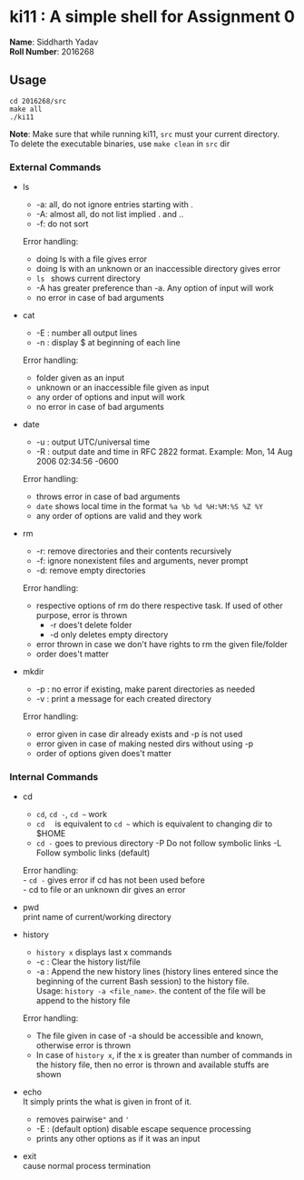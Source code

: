 # ki11 : A simple shell for Assignment 0

**Name**: Siddharth Yadav  
**Roll Number**: 2016268

## Usage

```
cd 2016268/src
make all
./ki11
```

**Note**: Make sure that while running ki11, `src` must your current directory.  
To delete the executable binaries, use `make clean` in `src` dir

### External Commands 

- ls
    - -a: all, do not ignore entries starting with .
    - -A: almost all,   do not list implied . and .. 
    - -f: do not sort
    
    Error handling:
    - doing ls with a file gives error
    - doing ls with an unknown or an inaccessible directory  gives error
    - `ls ` shows current directory  
    - -A has greater preference than -a. Any option of input will work
    - no error in case of bad arguments 
    
- cat
    - -E : number all output lines
    - -n : display $ at beginning of each line
    
    Error handling: 
    - folder given as an input
    - unknown or an inaccessible file given as input
    - any order of options and input will work
    - no error in case of bad arguments 
- date
    - -u : output UTC/universal time
    - -R : output date and time in RFC 2822 format.  Example: Mon, 14 Aug 2006 02:34:56 -0600
    
     Error handling: 
     - throws error in case of bad arguments 
     - `date` shows local time in the format `%a %b %d %H:%M:%S %Z %Y`
     - any order of options are valid and they work
- rm
    - -r: remove directories and their contents recursively
    - -f: ignore nonexistent files and arguments, never prompt
    - -d: remove empty directories
    
    Error handling:
    - respective options of rm do there respective task. If used of other purpose, error is thrown
        - -r does't delete folder
        - -d only deletes empty directory
    - error thrown in case we don't have rights to rm the given file/folder
    - order does't matter
    
- mkdir
    - -p : no error if existing, make parent directories as needed
    - -v : print a message for each created directory
    
    Error handling:
    - error given in case dir already exists and -p is not used
    - error given in case of making nested dirs without using -p
    - order of options given does't matter 
    

### Internal Commands

- cd
    - `cd`, `cd -`, `cd ~` work
    - `cd  ` is equivalent to `cd ~` which is equivalent to changing dir to $HOME 
    - `cd -` goes to previous directory
        -P    Do not follow symbolic links
        -L    Follow symbolic links (default)
    
    Error handling:  
        - `cd -` gives error if cd has not been used before  
        - cd to file or an unknown dir gives an error
- pwd    
      print name of current/working directory
- history
    - `history x` displays last x commands
    - -c : Clear the history list/file
    - -a : Append the new history lines (history lines entered since the beginning of the current Bash session) to the history file.    
        Usage: `history -a <file_name>`. the content of the file will be append to the history file
    
    Error handling: 
    - The file given in case of -a should be accessible and known, otherwise error is thrown
    - In case of `history x`, if the x is greater than number of commands in the history file, then no error is thrown and available stuffs are shown
- echo  
    It simply prints the what is given in front of it. 
    - removes pairwise`"` and  `'`
    - -E : (default option) disable escape sequence processing
    - prints any other options as if it was an input  
- exit  
      cause normal process termination
